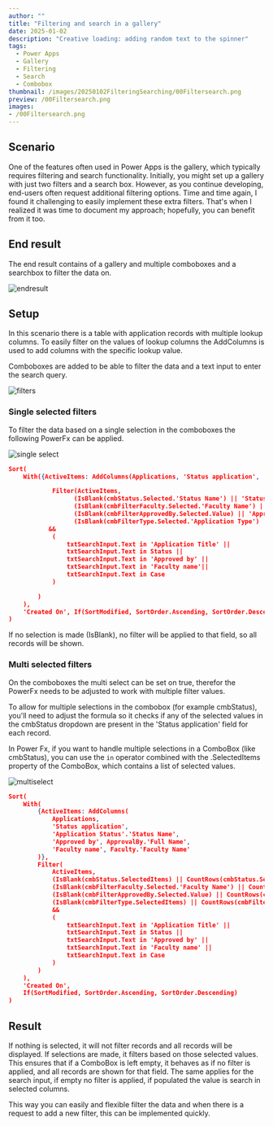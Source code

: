```yaml
---
author: ""
title: "Filtering and search in a gallery"
date: 2025-01-02
description: "Creative loading: adding random text to the spinner"
tags:
  - Power Apps
  - Gallery
  - Filtering
  - Search
  - Combobox
thumbnail: /images/20250102FilteringSearching/00Filtersearch.png
preview: /00Filtersearch.png
images: 
- /00Filtersearch.png
---
```



## Scenario

One of the features often used in Power Apps is the gallery, which typically requires filtering and search functionality. Initially, you might set up a gallery with just two filters and a search box. However, as you continue developing, end-users often request additional filtering options. Time and time again, I found it challenging to easily implement these extra filters. That's when I realized it was time to document my approach; hopefully, you can benefit from it too.

## End result

The end result contains of a gallery and multiple comboboxes and a searchbox to filter the data on.

![endresult](/images/20250102FilteringSearching/endresult.gif)

## Setup

In this scenario there is a table with application records with multiple lookup columns.
To easily filter on the values of lookup columns the AddColumns is used to add columns with the specific lookup value. 

Comboboxes are added to be able to filter the data and a text input to enter the search query. 

![filters](/images/20250102FilteringSearching/filters.png)


### Single selected filters

To filter the data based on a single selection in the comboboxes the following PowerFx can be applied.

![single select](/images/20250102FilteringSearching/singleselect.png)

```json
Sort(
    With({ActiveItems: AddColumns(Applications, 'Status application', 'Application Status'.'Status Name', 'Approved by',ApprovalBy.'Full Name', 'Faculty name', Faculty.'Faculty Name') },

            Filter(ActiveItems, 
                  (IsBlank(cmbStatus.Selected.'Status Name') || 'Status application' in cmbStatus.Selected.'Status Name') &&
                  (IsBlank(cmbFilterFaculty.Selected.'Faculty Name') || 'Faculty name' = cmbFilterFaculty.Selected.'Faculty Name') &&
                  (IsBlank(cmbFilterApprovedBy.Selected.Value) || 'Approved by' = cmbFilterApprovedBy.Selected.Value) &&
                  (IsBlank(cmbFilterType.Selected.'Application Type') || Type.'Type Name' = cmbFilterType.Selected.'Type Name')
           &&
            (
                txtSearchInput.Text in 'Application Title' || 
                txtSearchInput.Text in Status ||
                txtSearchInput.Text in 'Approved by' ||
                txtSearchInput.Text in 'Faculty name'||
                txtSearchInput.Text in Case
            )

        )
    ), 
    'Created On', If(SortModified, SortOrder.Ascending, SortOrder.Descending)
)
```

If no selection is made (IsBlank), no filter will be applied to that field, so all records will be shown.



### Multi selected filters
On the comboboxes the multi select can be set on true, therefor the PowerFx needs to be adjusted to work with multiple filter values.

To allow for multiple selections in the combobox (for example cmbStatus), you'll need to adjust the formula so it checks if any of the selected values in the cmbStatus dropdown are present in the 'Status application' field for each record.

In Power Fx, if you want to handle multiple selections in a ComboBox (like cmbStatus), you can use the `in` operator combined with the .SelectedItems property of the ComboBox, which contains a list of selected values.


![multiselect](/images/20250102FilteringSearching/multiselect.png)

```json
Sort(
    With(
        {ActiveItems: AddColumns(
            Applications, 
            'Status application', 
            'Application Status'.'Status Name', 
            'Approved by', ApprovalBy.'Full Name', 
            'Faculty name', Faculty.'Faculty Name'
        )},
        Filter(
            ActiveItems, 
            (IsBlank(cmbStatus.SelectedItems) || CountRows(cmbStatus.SelectedItems) = 0 || 'Status application' in cmbStatus.SelectedItems.'Status Name') &&
            (IsBlank(cmbFilterFaculty.Selected.'Faculty Name') || CountRows(cmbFilterFaculty.SelectedItems) = 0 || 'Faculty name' in cmbFilterFaculty.SelectedItems.'Faculty Name') &&   
            (IsBlank(cmbFilterApprovedBy.Selected.Value) || CountRows(cmbFilterApprovedBy.SelectedItems) = 0 || 'Approved by' in cmbFilterApprovedBy.Selected.Value) &&           
            (IsBlank(cmbFilterType.SelectedItems) || CountRows(cmbFilterType.SelectedItems) = 0 || Type.'Type Name' in cmbFilterType.SelectedItems.'Type Name')             
            &&         
            (
                txtSearchInput.Text in 'Application Title' || 
                txtSearchInput.Text in Status ||
                txtSearchInput.Text in 'Approved by' ||
                txtSearchInput.Text in 'Faculty name' ||
                txtSearchInput.Text in Case
            )
        )
    ), 
    'Created On', 
    If(SortModified, SortOrder.Ascending, SortOrder.Descending)
)
```

## Result
If nothing is selected, it will not filter records and all records will be displayed. If selections are made, it filters based on those selected values.
This ensures that if a ComboBox is left empty, it behaves as if no filter is applied, and all records are shown for that field.
The same applies for the search input, if empty no filter is applied, if populated the value is search in selected columns.

This way you can easily and flexible filter the data and when there is a request to add a new filter, this can be implemented quickly.